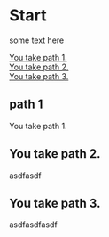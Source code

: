 # Start

some text here

[You take path 1.](#path-1)  
[You take path 2.](#you-take-path-2)  
[You take path 3.](#you-take-path-3)  

## path 1

You take path 1.

## You take path 2.

asdfasdf

## You take path 3.

asdfasdfasdf
